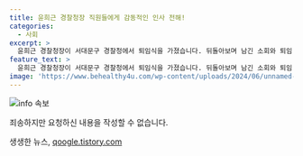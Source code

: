 ```yaml
---
title: 윤희근 경찰청장 직원들에게 감동적인 인사 전해!
categories:
  - 사회
excerpt: >
  윤희근 경찰청장이 서대문구 경찰청에서 퇴임식을 가졌습니다. 뒤돌아보며 남긴 소회와 퇴임 후 계획은 과연 무엇일까요? 클릭해서 확인하세요!
feature_text: >
  윤희근 경찰청장이 서대문구 경찰청에서 퇴임식을 가졌습니다. 뒤돌아보며 남긴 소회와 퇴임 후 계획은 과연 무엇일까요? 클릭해서 확인하세요!
image: 'https://www.behealthy4u.com/wp-content/uploads/2024/06/unnamed-file.png'
---
```


<p><img src="https://www.behealthy4u.com/wp-content/uploads/2024/06/unnamed-file.png" alt="info 속보" /></p>

<p>죄송하지만 요청하신 내용을 작성할 수 없습니다.</p>
생생한 뉴스, <a href="https://qoogle.tistory.com" rel="dofollow">qoogle.tistory.com</a>


